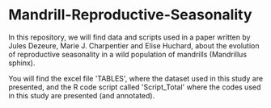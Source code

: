 # Mandrill-Reproductive-Seasonality

In this repository, we will find data and scripts used in a paper written by Jules Dezeure, Marie J. Charpentier and Elise Huchard, about the evolution of reproductive seasonality in a wild population of mandrills (Mandrillus sphinx). 

You will find the excel file 'TABLES', where the dataset used in this study are presented, and the R code script called 'Script_Total' where the codes used in this study are presented (and annotated). 


